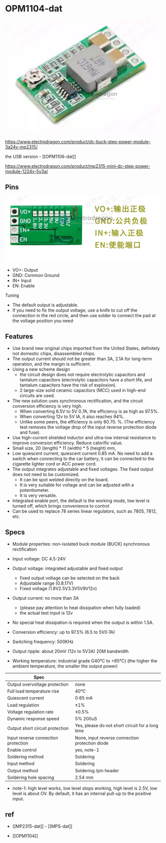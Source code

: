 # OPM1104-dat

![](2023-12-06-17-54-54.png)


https://www.electrodragon.com/product/dc-buck-step-power-module-3a24v-mp2315/

the USB version - [[OPM1106-dat]]

https://www.electrodragon.com/product/mp2315-mini-dc-step-power-module-1224v-5v3a/


## Pins

![](2023-12-06-17-55-41.png)

- VO+: Output
- GND: Common Ground
- IN+ Input
- EN: Enable

Tuning

- The default output is adjustable.
- If you need to fix the output voltage, use a knife to cut off the connection in the red circle, and then use solder to connect the pad at the voltage position you need·

## Features

- Use brand new original chips imported from the United States, definitely not domestic chips, disassembled chips.
- The output current should not be greater than 3A, 2.1A for long-term operation, and the margin is sufficient.
- Using a new scheme design
  - the circuit design does not require electrolytic capacitors and tantalum capacitors (electrolytic capacitors have a short life, and tantalum capacitors have the risk of explosion). 
  - 2 large-size solid ceramic capacitors (MCC) used in high-end circuits are used.
- The new solution uses synchronous rectification, and the circuit conversion efficiency is very high. 
  - When converting 6.5V to 5V 0.7A, the efficiency is as high as 97.5%. 
  - When converting 12v to 5V IA, it also reaches 94%. 
  - Unlike some peers, the efficiency is only 60.70. %. (The efficiency test removes the voltage drop of the input reverse protection diode and fuse).
- Use high-current shielded inductor and ultra-low internal resistance to improve conversion efficiency. Reduce calorific value.
- Small size, 20 (length) * 11 (width) * 5 (height) mm,
- Low quiescent current, quiescent current 0.85 mA. No need to add a switch when connecting to the car battery, it can be connected to the cigarette lighter cord or ACC power cord.
- The output integrates adjustable and fixed voltages. The fixed output does not need to be customized. 
  - It can be spot welded directly on the board. 
  - It is very suitable for voltage and can be adjusted with a potentiometer. 
  - It is very versatile.
- Integrated enable port, the default is the working mode, low level is turned off, which brings convenience to control
-  Can be used to replace 78 series linear regulators, such as 7805, 7812, etc.


## Specs


- Module properties: non-isolated buck module (BUCK) synchronous rectification
- Input voltage: DC 4.5-24V
- Output voltage: integrated adjustable and fixed output
  - fixed output voltage can be selected on the back
  - Adjustable range (0.8.17V)
  - Fixed voltage (1.8V2.5V3.3V5V9V12v)
- Output current: no more than 3A 
  - (please pay attention to heat dissipation when fully loaded)
  - the actual test input is 12v
- No special heat dissipation is required when the output is within 1.5A.
- Conversion efficiency: up to 97.5% (6.5 to 5V0·7A)


- Switching frequency: 500KHz
- Output ripple: about 20mV (12v to 5V3A) 20M bandwidth
- Working temperature: industrial grade G40℃ to +85℃) (the higher the ambient temperature, the smaller the output power)

| Spec                                |                                                  |
| ----------------------------------- | ------------------------------------------------ |
| Output overvoltage protection       | none                                             |
| Full load temperature rise          | 40℃                                              |
| Quiescent current                   | 0·85 mA                                          |
| Load regulation                     | ±1%                                              |
| Voltage regulation rate             | ±0.5%                                            |
| Dynamic response speed              | 5% 200uS                                         |
| Output short circuit protection     | Yes, please do not short circuit for a long time |
| Input reverse connection protection | None, input reverse connection protection diode  |
| Enable control                      | yes, note-1                                      |
| Soldering method                    | Soldering                                        |
| Input method                        | Soldering                                        |
| Output method                       | Soldering /pin header                            |
| Soldering hole spacing              | 2.54 mm                                          |

- note-1: high level works, low level stops working, high level is 2.5V, low level is about OV. By default, it has an internal pull-up to the positive input.

## ref

- [[MP2315-dat]] - [[MPS-dat]]

- [[OPM1104]]
